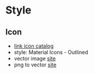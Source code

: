 # Style
## Icon
- [link icon catalog](https://fonts.google.com/icons?icon.set=Material+Icons&icon.style=Outlined&icon.platform=android)
- style: Material Icons - Outlined
- vector image [site](https://www.flaticon.com/search?author_id=1&style_id=6&type=standard&word=)
- png to vector [site](https://vectorizer.ai/)